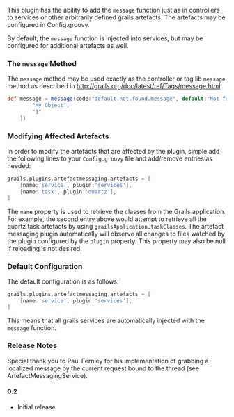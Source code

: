 This plugin has the ability to add the `message` function just as in controllers to services or other
arbitrarily defined grails artefacts.  The artefacts may be configured in Config.groovy.

By default, the `message` function is injected into services, but may be configured for additional artefacts as well.

### The `message` Method

The `message` method may be used exactly as the controller or tag lib `message` method as described in 
http://grails.org/doc/latest/ref/Tags/message.html.

```groovy
def message = message(code:"default.not.found.message", default:"Not found", args:[
		"My Object",
		"1"
	])
```

### Modifying Affected Artefacts

In order to modify the artefacts that are affected by the plugin, simple add the following lines to your `Config.groovy`
file and add/remove entries as needed:

```groovy
grails.plugins.artefactmessaging.artefacts = [
	[name:'service', plugin:'services'],
	[name:'task', plugin:'quartz'],
]
```

The `name` property is used to retrieve the classes from the Grails application.  For example, the second entry 
above would attempt to retrieve all the quartz task artefacts by using `grailsApplication.taskClasses`.  The 
artefact  messaging plugin automatically will observe all changes to files watched by the plugin configured 
by the `plugin` property.  This property may also be null if reloading is not desired.

### Default Configuration

The default configuration is as follows:

```groovy
grails.plugins.artefactmessaging.artefacts = [
	[name:'service', plugin:'services'],
]
```

This means that all grails services are automatically injected with the `message` function.

### Release Notes

Special thank you to Paul Fernley for his implementation of grabbing a localized message by the current
request bound to the thread (see ArtefactMessagingService).

#### 0.2

* Initial release